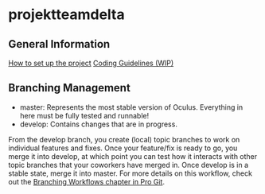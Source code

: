 # projektteamdelta

## General Information
[How to set up the project](https://docs.google.com/document/d/1lm5sAUXTaW8OsEoEyh5zRrHNppZ_Nt9Q3MoOetVUHX4/edit#)
[Coding Guidelines (WIP)](https://docs.google.com/document/d/1Uq0q-1mx6Jem4T3ONGZq_TDjv7sJYY9ikGji7h8QoXA/edit#heading=h.g20qjubz2j9g)

## Branching Management

* master: Represents the most stable version of Oculus. Everything in here must be fully tested and runnable!
* develop: Contains changes that are in progress.

From the develop branch, you create (local) topic branches to work on individual features and fixes. Once your feature/fix is ready to go, you merge it into develop, at which point you can test how it interacts with other topic branches that your coworkers have merged in. Once develop is in a stable state, merge it into master.
For more details on this workflow, check out the [Branching Workflows chapter in Pro Git](http://git-scm.com/book/en/v2/Git-Branching-Branching-Workflows).